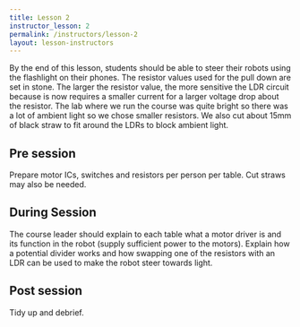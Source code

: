 ```yaml
---
title: Lesson 2
instructor_lesson: 2
permalink: /instructors/lesson-2
layout: lesson-instructors
---
```


By the end of this lesson, students should be able to steer their robots using the flashlight on their phones. The resistor values used for the pull down are set in stone. The larger the resistor value, the more sensitive the LDR circuit because is now requires a smaller current for a larger voltage drop about the resistor. The lab where we run the course was quite bright so there was a lot of ambient light so we chose smaller resistors. We also cut about 15mm of black straw to fit around the LDRs to block ambient light.

## Pre session

Prepare motor ICs, switches and resistors per person per table. Cut straws may also be needed.

## During Session

The course leader should explain to each table what a motor driver is and its function in the robot (supply sufficient power to the motors). Explain how a potential divider works and how swapping one of the resistors with an LDR can be used to make the robot steer towards light.

## Post session

Tidy up and debrief.
